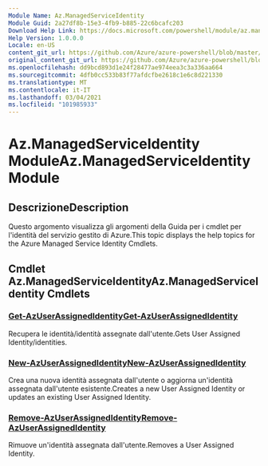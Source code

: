 ```yaml
---
Module Name: Az.ManagedServiceIdentity
Module Guid: 2a27df8b-15e3-4fb9-b885-22c6bcafc203
Download Help Link: https://docs.microsoft.com/powershell/module/az.managedserviceidentity
Help Version: 1.0.0.0
Locale: en-US
content_git_url: https://github.com/Azure/azure-powershell/blob/master/src/ManagedServiceIdentity/ManagedServiceIdentity/help/Az.ManagedServiceIdentity.md
original_content_git_url: https://github.com/Azure/azure-powershell/blob/master/src/ManagedServiceIdentity/ManagedServiceIdentity/help/Az.ManagedServiceIdentity.md
ms.openlocfilehash: dd9bcd893d1e24f28477ae974eea3c3a336aa664
ms.sourcegitcommit: 4dfb0cc533b83f77afdcfbe2618c1e6c8d221330
ms.translationtype: MT
ms.contentlocale: it-IT
ms.lasthandoff: 03/04/2021
ms.locfileid: "101985933"
---
```

# <span data-ttu-id="f3dc2-101">Az.ManagedServiceIdentity Module</span><span class="sxs-lookup"><span data-stu-id="f3dc2-101">Az.ManagedServiceIdentity Module</span></span>
## <span data-ttu-id="f3dc2-102">Descrizione</span><span class="sxs-lookup"><span data-stu-id="f3dc2-102">Description</span></span>
<span data-ttu-id="f3dc2-103">Questo argomento visualizza gli argomenti della Guida per i cmdlet per l'identità del servizio gestito di Azure.</span><span class="sxs-lookup"><span data-stu-id="f3dc2-103">This topic displays the help topics for the Azure Managed Service Identity Cmdlets.</span></span>

## <span data-ttu-id="f3dc2-104">Cmdlet Az.ManagedServiceIdentity</span><span class="sxs-lookup"><span data-stu-id="f3dc2-104">Az.ManagedServiceIdentity Cmdlets</span></span>
### [<span data-ttu-id="f3dc2-105">Get-AzUserAssignedIdentity</span><span class="sxs-lookup"><span data-stu-id="f3dc2-105">Get-AzUserAssignedIdentity</span></span>](Get-AzUserAssignedIdentity.md)
<span data-ttu-id="f3dc2-106">Recupera le identità/identità assegnate dall'utente.</span><span class="sxs-lookup"><span data-stu-id="f3dc2-106">Gets User Assigned Identity/identities.</span></span>

### [<span data-ttu-id="f3dc2-107">New-AzUserAssignedIdentity</span><span class="sxs-lookup"><span data-stu-id="f3dc2-107">New-AzUserAssignedIdentity</span></span>](New-AzUserAssignedIdentity.md)
<span data-ttu-id="f3dc2-108">Crea una nuova identità assegnata dall'utente o aggiorna un'identità assegnata dall'utente esistente.</span><span class="sxs-lookup"><span data-stu-id="f3dc2-108">Creates a new User Assigned Identity or updates an existing User Assigned Identity.</span></span>

### [<span data-ttu-id="f3dc2-109">Remove-AzUserAssignedIdentity</span><span class="sxs-lookup"><span data-stu-id="f3dc2-109">Remove-AzUserAssignedIdentity</span></span>](Remove-AzUserAssignedIdentity.md)
<span data-ttu-id="f3dc2-110">Rimuove un'identità assegnata dall'utente.</span><span class="sxs-lookup"><span data-stu-id="f3dc2-110">Removes a User Assigned Identity.</span></span>

